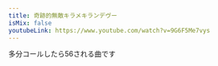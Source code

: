 ```yaml
---
title: 奇跡的無敵キラメキランデヴー
isMix: false
youtubeLink: https://www.youtube.com/watch?v=9G6F5Me7vys
---
```


多分コールしたら56される曲です